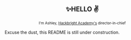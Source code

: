 <h2 align="center">✨HELLO ✌️</h2>
<p align="center">
  <sup>I'm Ashley, <a href="https://hackbrightacademy.com">Hackbright Academy's</a> director-in-chief</sup>
</p>

Excuse the dust, this README is still under construction.
